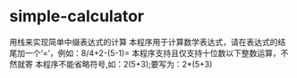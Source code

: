 # simple-calculator
用栈来实现简单中缀表达式的计算
本程序用于计算数学表达式，请在表达式的结尾加一个‘=’，例如：8/4+2-(5-1)=
本程序支持且仅支持十位数以下整数运算，不然就寄
本程序不能省略符号,如：2(5+3);要写为：2*(5+3)
